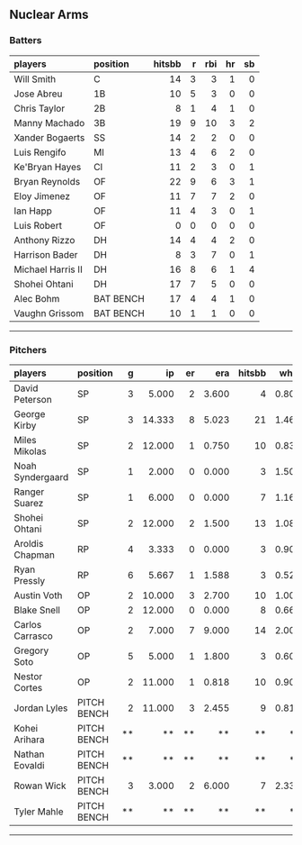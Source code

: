 ## Nuclear Arms

### Batters

 
|players           |position  | hitsbb|  r| rbi| hr| sb| 
|:-----------------|:---------|------:|--:|---:|--:|--:| 
|Will Smith        |C         |     14|  3|   3|  1|  0| 
|Jose Abreu        |1B        |     10|  5|   3|  0|  0| 
|Chris Taylor      |2B        |      8|  1|   4|  1|  0| 
|Manny Machado     |3B        |     19|  9|  10|  3|  2| 
|Xander Bogaerts   |SS        |     14|  2|   2|  0|  0| 
|Luis Rengifo      |MI        |     13|  4|   6|  2|  0| 
|Ke'Bryan Hayes    |CI        |     11|  2|   3|  0|  1| 
|Bryan Reynolds    |OF        |     22|  9|   6|  3|  1| 
|Eloy Jimenez      |OF        |     11|  7|   7|  2|  0| 
|Ian Happ          |OF        |     11|  4|   3|  0|  1| 
|Luis Robert       |OF        |      0|  0|   0|  0|  0| 
|Anthony Rizzo     |DH        |     14|  4|   4|  2|  0| 
|Harrison Bader    |DH        |      8|  3|   7|  0|  1| 
|Michael Harris II |DH        |     16|  8|   6|  1|  4| 
|Shohei Ohtani     |DH        |     17|  7|   5|  0|  0| 
|Alec Bohm         |BAT BENCH |     17|  4|   4|  1|  0| 
|Vaughn Grissom    |BAT BENCH |     10|  1|   1|  0|  0| 


* * *

### Pitchers

 
|players          |position    |  g|     ip| er|   era| hitsbb|  whip| so|  w| sv| 
|:----------------|:-----------|--:|------:|--:|-----:|------:|-----:|--:|--:|--:| 
|David Peterson   |SP          |  3|  5.000|  2| 3.600|      4| 0.800|  6|  0|  0| 
|George Kirby     |SP          |  3| 14.333|  8| 5.023|     21| 1.465| 13|  1|  0| 
|Miles Mikolas    |SP          |  2| 12.000|  1| 0.750|     10| 0.833| 15|  1|  0| 
|Noah Syndergaard |SP          |  1|  2.000|  0| 0.000|      3| 1.500|  2|  0|  0| 
|Ranger Suarez    |SP          |  1|  6.000|  0| 0.000|      7| 1.167|  4|  1|  0| 
|Shohei Ohtani    |SP          |  2| 12.000|  2| 1.500|     13| 1.083| 15|  2|  0| 
|Aroldis Chapman  |RP          |  4|  3.333|  0| 0.000|      3| 0.900|  5|  1|  0| 
|Ryan Pressly     |RP          |  6|  5.667|  1| 1.588|      3| 0.529|  8|  0|  3| 
|Austin Voth      |OP          |  2| 10.000|  3| 2.700|     10| 1.000|  9|  0|  0| 
|Blake Snell      |OP          |  2| 12.000|  0| 0.000|      8| 0.667| 19|  1|  0| 
|Carlos Carrasco  |OP          |  2|  7.000|  7| 9.000|     14| 2.000|  6|  0|  0| 
|Gregory Soto     |OP          |  5|  5.000|  1| 1.800|      3| 0.600|  4|  0|  4| 
|Nestor Cortes    |OP          |  2| 11.000|  1| 0.818|     10| 0.909|  9|  1|  0| 
|Jordan Lyles     |PITCH BENCH |  2| 11.000|  3| 2.455|      9| 0.818|  6|  1|  0| 
|Kohei Arihara    |PITCH BENCH | **|     **| **|    **|     **|    **| **| **| **| 
|Nathan Eovaldi   |PITCH BENCH | **|     **| **|    **|     **|    **| **| **| **| 
|Rowan Wick       |PITCH BENCH |  3|  3.000|  2| 6.000|      7| 2.333|  4|  0|  0| 
|Tyler Mahle      |PITCH BENCH | **|     **| **|    **|     **|    **| **| **| **| 


* * *


